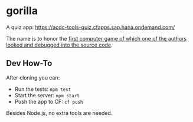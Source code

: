 # gorilla

A quiz app: https://acdc-tools-quiz.cfapps.sap.hana.ondemand.com/

The name is to honor the [first computer game of which one of the authors looked and debugged into the source code](https://archive.org/details/GorillasQbasic).

## Dev How-To

After cloning you can:
- Run the tests: `npm test`
- Start the server: `npm start`
- Push the app to CF: `cf push`

Besides Node.js, no extra tools are needed.

